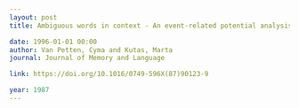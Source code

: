 ```yaml
---
layout: post
title: Ambiguous words in context - An event-related potential analysis of the time course of meaning activation

date: 1996-01-01 00:00
author: Van Petten, Cyma and Kutas, Marta
journal: Journal of Memory and Language

link: https://doi.org/10.1016/0749-596X(87)90123-9

year: 1987
---
```



